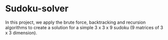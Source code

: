 # Sudoku-solver
In this project, we apply the brute force, backtracking and recursion algorithms to create a solution for a simple 3 x 3 x 9 sudoku (9 matrices of 3 x 3 dimension).
